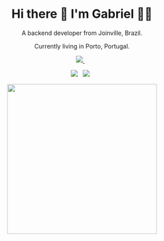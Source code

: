 <h1 align='center'>
  Hi there 👋 I'm Gabriel 👨‍💻
</h1>

<p align='center'>
  A backend developer from Joinville, Brazil.
  <p align='center'>Currently living in Porto, Portugal.</p>
</p>

<p align='center'>
  
  <a href="https://www.linkedin.com/in/gabriel-guesser/">
    <img src="https://img.shields.io/badge/linkedin-%230077B5.svg?&style=for-the-badge&logo=linkedin&logoColor=white" />
  </a>&nbsp;&nbsp;
  
</p>

<p align='center'>
  <img src="https://visitor-badge.laobi.icu/badge?page_id=gdguesser" />&nbsp;&nbsp;
  <img src="https://badges.frapsoft.com/os/v2/open-source.svg?v=103" />&nbsp;&nbsp;
</p>

<p align='center'>
  <a href="#"><img src="https://github-readme-stats.vercel.app/api?username=gdguesser&show_icons=true&count_private=true&theme=dark" width="350"></a>
</p>

<!--
**alexandresanlim/alexandresanlim** is a ✨ _special_ ✨ repository because its `README.md` (this file) appears on your GitHub profile.

Here are some ideas to get you started:

- 🔭 I’m currently working on ...
- 🌱 I’m currently learning ...
- 👯 I’m looking to collaborate on ...
- 🤔 I’m looking for help with ...
- 💬 Ask me about ...
- 📫 How to reach me: ...
- 😄 Pronouns: ...
- ⚡ Fun fact: ...
-->
